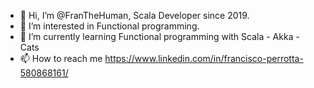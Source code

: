 - 👋 Hi, I’m @FranTheHuman, Scala Developer since 2019.
- 👀 I’m interested in Functional programming.
- 🌱 I’m currently learning Functional programming with Scala - Akka - Cats
- 📫 How to reach me https://www.linkedin.com/in/francisco-perrotta-580868161/

<!---
FranTheHuman/FranTheHuman is a ✨ special ✨ repository because its `README.md` (this file) appears on your GitHub profile.
You can click the Preview link to take a look at your changes.
--->
